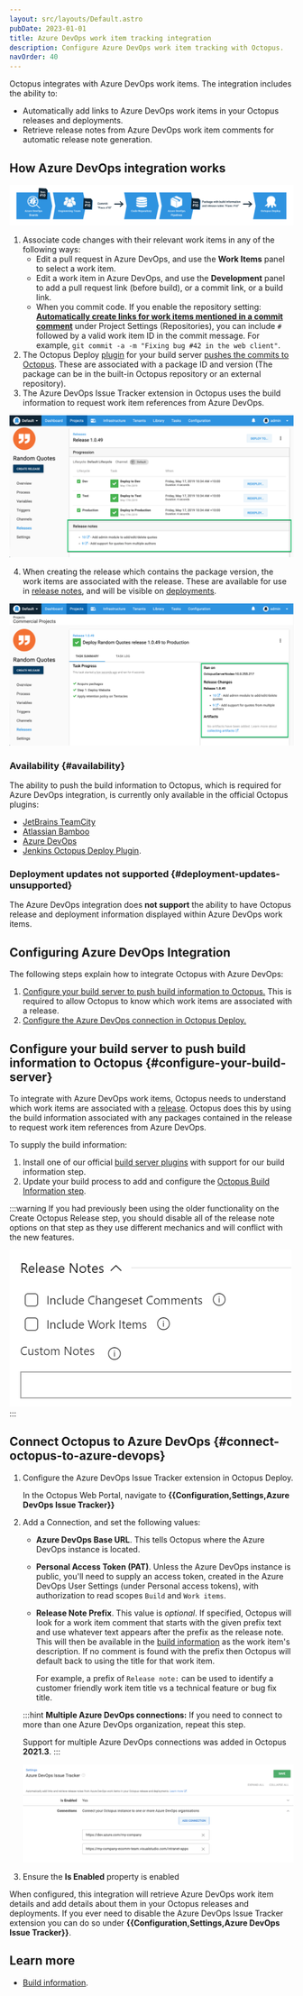 ```yaml
---
layout: src/layouts/Default.astro
pubDate: 2023-01-01
title: Azure DevOps work item tracking integration
description: Configure Azure DevOps work item tracking with Octopus.
navOrder: 40
---
```


Octopus integrates with Azure DevOps work items. The integration includes the ability to:

- Automatically add links to Azure DevOps work items in your Octopus releases and deployments.
- Retrieve release notes from Azure DevOps work item comments for automatic release note generation.

## How Azure DevOps integration works

![Octopus Azure DevOps integration - how it works diagram](/docs/releases/issue-tracking/images/octo-azure-devops-how-it-works.png "width=500")

1. Associate code changes with their relevant work items in any of the following ways:
    - Edit a pull request in Azure DevOps, and use the **Work Items** panel to select a work item.
    - Edit a work item in Azure DevOps, and use the **Development** panel to add a pull request link (before build), or a commit link, or a build link.
    - When you commit code. If you enable the repository setting: **[Automatically create links for work items mentioned in a commit comment](https://docs.microsoft.com/en-us/azure/devops/repos/git/repository-settings?view=azure-devops#automatically-create-links-for-work-items-mentioned-in-a-commit-comment)** under Project Settings (Repositories), you can include `#` followed by a valid work item ID in the commit message. For example, `git commit -a -m "Fixing bug #42 in the web client"`.
2. The Octopus Deploy [plugin](/docs/packaging-applications/build-servers/) for your build server [pushes the commits to Octopus](/docs/packaging-applications/build-servers/build-information/#passing-build-information-to-octopus).  These are associated with a package ID and version (The package can be in the built-in Octopus repository or an external repository).
3. The Azure DevOps Issue Tracker extension in Octopus uses the build information to request work item references from Azure DevOps.

![Octopus release with Azure DevOps work items](/docs/releases/issue-tracking/images/octo-azure-devops-release-details.png "width=500")

4. When creating the release which contains the package version, the work items are associated with the release.  These are available for use in [release notes](/docs/packaging-applications/build-servers/build-information/#build-info-in-release-notes), and will be visible on [deployments](/docs/releases/deployment-notes/).  

![Octopus deployment with generated release notes](/docs/releases/issue-tracking/images/octo-azure-devops-release-notes.png "width=500")

### Availability {#availability}

The ability to push the build information to Octopus, which is required for Azure DevOps integration, is currently only available in the official Octopus plugins:

 - [JetBrains TeamCity](https://plugins.jetbrains.com/plugin/9038-octopus-deploy-integration)
 - [Atlassian Bamboo](https://marketplace.atlassian.com/apps/1217235/octopus-deploy-bamboo-add-on?hosting=server&tab=overview)
 - [Azure DevOps](https://marketplace.visualstudio.com/items?itemName=octopusdeploy.octopus-deploy-build-release-tasks)
 - [Jenkins Octopus Deploy Plugin](https://plugins.jenkins.io/octopusdeploy/).

### Deployment updates not supported {#deployment-updates-unsupported}

The Azure DevOps integration does **not support** the ability to have Octopus release and deployment information displayed within Azure DevOps work items.

## Configuring Azure DevOps Integration

The following steps explain how to integrate Octopus with Azure DevOps:

1. [Configure your build server to push build information to Octopus.](#configure-your-build-server) This is required to allow Octopus to know which work items are associated with a release.  
2. [Configure the Azure DevOps connection in Octopus Deploy.](#connect-octopus-to-azure-devops)

## Configure your build server to push build information to Octopus {#configure-your-build-server}

To integrate with Azure DevOps work items, Octopus needs to understand which work items are associated with a [release](/docs/releases/). Octopus does this by using the build information associated with any packages contained in the release to request work item references from Azure DevOps.

To supply the build information:

1. Install one of our official [build server plugins](#availability) with support for our build information step.
2. Update your build process to add and configure the [Octopus Build Information step](/docs/packaging-applications/build-servers/build-information/#build-information-step).

:::warning
If you had previously been using the older functionality on the Create Octopus Release step, you should disable all of the release note options on that step as they use different mechanics and will conflict with the new features.

![Legacy create release settings](/docs/releases/issue-tracking/images/octo-azure-devops-create-release-notes-fields.png "width=500")
:::

## Connect Octopus to Azure DevOps {#connect-octopus-to-azure-devops}

1. Configure the Azure DevOps Issue Tracker extension in Octopus Deploy.

    In the Octopus Web Portal, navigate to **{{Configuration,Settings,Azure DevOps Issue Tracker}}**

1. Add a Connection, and set the following values:

    - **Azure DevOps Base URL**. This tells Octopus where the Azure DevOps instance is located.
    - **Personal Access Token (PAT)**. Unless the Azure DevOps instance is public, you'll need to supply an access token, created in the Azure DevOps User Settings (under Personal access tokens), with authorization to read scopes `Build` and `Work items`.
    -  **Release Note Prefix**. This value is *optional*. If specified, Octopus will look for a work item comment that starts with the given prefix text and use whatever text appears after the prefix as the release note. This will then be available in the [build information](/docs/packaging-applications/build-servers/build-information/) as the work item's description. If no comment is found with the prefix then Octopus will default back to using the title for that work item. 
    
        For example, a prefix of `Release note:` can be used to identify a customer friendly work item title vs a technical feature or bug fix title.

    :::hint
    **Multiple Azure DevOps connections:**
    If you need to connect to more than one Azure DevOps organization, repeat this step.
    
    Support for multiple Azure DevOps connections was added in Octopus **2021.3**.
    :::

    !["Multiple Azure DevOps Issue Tracker connections"](/docs/releases/issue-tracking/images/octopus-azure-devops-tracker-multiple-connections.png "width=500")

1. Ensure the **Is Enabled** property is enabled

When configured, this integration will retrieve Azure DevOps work item details and add details about them in your Octopus releases and deployments. If you ever need to disable the Azure DevOps Issue Tracker extension you can do so under **{{Configuration,Settings,Azure DevOps Issue Tracker}}**.

## Learn more

 - [Build information](/docs/packaging-applications/build-servers/build-information/).

